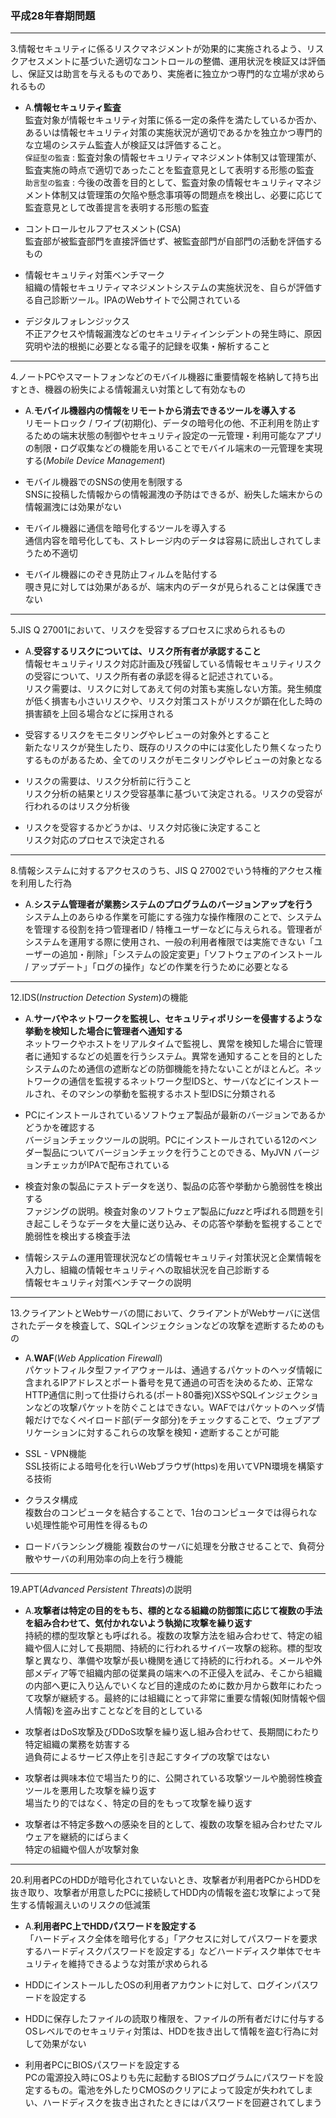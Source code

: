 ### 平成28年春期問題

---
3.情報セキュリティに係るリスクマネジメントが効果的に実施されるよう、リスクアセスメントに基づいた適切なコントロールの整備、運用状況を検証又は評価し、保証又は助言を与えるものであり、実施者に独立かつ専門的な立場が求められるもの

- A.**情報セキュリティ監査**  
監査対象が情報セキュリティ対策に係る一定の条件を満たしているか否か、あるいは情報セキュリティ対策の実施状況が適切であるかを独立かつ専門的な立場のシステム監査人が検証又は評価すること。  
`保証型の監査` : 監査対象の情報セキュリティマネジメント体制又は管理策が、監査実施の時点で適切であったことを監査意見として表明する形態の監査  
`助言型の監査` : 今後の改善を目的として、監査対象の情報セキュリティマネジメント体制又は管理策の欠陥や懸念事項等の問題点を検出し、必要に応じて監査意見として改善提言を表明する形態の監査

- コントロールセルフアセスメント(CSA)  
監査部が被監査部門を直接評価せず、被監査部門が自部門の活動を評価するもの

- 情報セキュリティ対策ベンチマーク  
組織の情報セキュリティマネジメントシステムの実施状況を、自らが評価する自己診断ツール。IPAのWebサイトで公開されている

- デジタルフォレンジックス  
不正アクセスや情報漏洩などのセキュリティインシデントの発生時に、原因究明や法的根拠に必要となる電子的記録を収集・解析すること

---
4.ノートPCやスマートフォンなどのモバイル機器に重要情報を格納して持ち出すとき、機器の紛失による情報漏えい対策として有効なもの

- A.**モバイル機器内の情報をリモートから消去できるツールを導入する**  
リモートロック / ワイプ(初期化)、データの暗号化の他、不正利用を防止するための端末状態の制御やセキュリティ設定の一元管理・利用可能なアプリの制限・ログ収集などの機能を用いることでモバイル端末の一元管理を実現する(*Mobile Device Management*)

- モバイル機器でのSNSの使用を制限する  
SNSに投稿した情報からの情報漏洩の予防はできるが、紛失した端末からの情報漏洩には効果がない

- モバイル機器に通信を暗号化するツールを導入する  
通信内容を暗号化しても、ストレージ内のデータは容易に読出しされてしまうため不適切

- モバイル機器にのぞき見防止フィルムを貼付する  
覗き見に対しては効果があるが、端末内のデータが見られることは保護できない

---
5.JIS Q 27001において、リスクを受容するプロセスに求められるもの

- A.**受容するリスクについては、リスク所有者が承認すること**  
情報セキュリティリスク対応計画及び残留している情報セキュリティリスクの受容について、リスク所有者の承認を得ると記述されている。  
リスク需要は、リスクに対してあえて何の対策も実施しない方策。発生頻度が低く損害も小さいリスクや、リスク対策コストがリスクが顕在化した時の損害額を上回る場合などに採用される

- 受容するリスクをモニタリングやレビューの対象外とすること  
新たなリスクが発生したり、既存のリスクの中には変化したり無くなったりするものがあるため、全てのリスクがモニタリングやレビューの対象となる

- リスクの需要は、リスク分析前に行うこと  
リスク分析の結果とリスク受容基準に基づいて決定される。リスクの受容が行われるのはリスク分析後

- リスクを受容するかどうかは、リスク対応後に決定すること  
リスク対応のプロセスで決定される

---
8.情報システムに対するアクセスのうち、JIS Q 27002でいう特権的アクセス権を利用した行為

- A.**システム管理者が業務システムのプログラムのバージョンアップを行う**  
システム上のあらゆる作業を可能にする強力な操作権限のことで、システムを管理する役割を持つ管理者ID / 特権ユーザーなどに与えられる。管理者がシステムを運用する際に使用され、一般の利用者権限では実施できない「ユーザーの追加・削除」「システムの設定変更」「ソフトウェアのインストール / アップデート」「ログの操作」などの作業を行うために必要となる

---
12.IDS(*Instruction Detection System*)の機能

- A.**サーバやネットワークを監視し、セキュリティポリシーを侵害するような挙動を検知した場合に管理者へ通知する**  
ネットワークやホストをリアルタイムで監視し、異常を検知した場合に管理者に通知するなどの処置を行うシステム。異常を通知することを目的としたシステムのため通信の遮断などの防御機能を持たないことがほとんど。ネットワークの通信を監視するネットワーク型IDSと、サーバなどにインストールされ、そのマシンの挙動を監視するホスト型IDSに分類される

- PCにインストールされているソフトウェア製品が最新のバージョンであるかどうかを確認する  
バージョンチェックツールの説明。PCにインストールされている12のベンダー製品についてバージョンチェックを行うことのできる、MyJVN バージョンチェッカがIPAで配布されている

- 検査対象の製品にテストデータを送り、製品の応答や挙動から脆弱性を検出する  
ファジングの説明。検査対象のソフトウェア製品に*fuzz*と呼ばれる問題を引き起こしそうなデータを大量に送り込み、その応答や挙動を監視することで脆弱性を検出する検査手法

- 情報システムの運用管理状況などの情報セキュリティ対策状況と企業情報を入力し、組織の情報セキュリティへの取組状況を自己診断する  
情報セキュリティ対策ベンチマークの説明

---
13.クライアントとWebサーバの間において、クライアントがWebサーバに送信されたデータを検査して、SQLインジェクションなどの攻撃を遮断するためのもの

- A.**WAF**(*Web Application Firewall*)  
パケットフィルタ型ファイアウォールは、通過するパケットのヘッダ情報に含まれるIPアドレスとポート番号を見て通過の可否を決めるため、正常なHTTP通信に則って仕掛けられる(ポート80番宛)XSSやSQLインジェクションなどの攻撃パケットを防ぐことはできない。WAFではパケットのヘッダ情報だけでなくペイロード部(データ部分)をチェックすることで、ウェブアプリケーションに対するこれらの攻撃を検知・遮断することが可能

- SSL - VPN機能  
SSL技術による暗号化を行いWebブラウザ(https)を用いてVPN環境を構築する技術

- クラスタ構成  
複数台のコンピュータを結合することで、1台のコンピュータでは得られない処理性能や可用性を得るもの

- ロードバランシング機能
複数台のサーバに処理を分散させることで、負荷分散やサーバの利用効率の向上を行う機能

---
19.APT(*Advanced Persistent Threats*)の説明

- A.**攻撃者は特定の目的をもち、標的となる組織の防御策に応じて複数の手法を組み合わせて、気付かれないよう執拗に攻撃を繰り返す**  
持続的標的型攻撃とも呼ばれる。複数の攻撃方法を組み合わせて、特定の組織や個人に対して長期間、持続的に行われるサイバー攻撃の総称。標的型攻撃と異なり、準備や攻撃が長い機関を通じて持続的に行われる。メールや外部メディア等で組織内部の従業員の端末への不正侵入を試み、そこから組織の内部へ更に入り込んでいくなど目的達成のために数か月から数年にわたって攻撃が継続する。最終的には組織にとって非常に重要な情報(知財情報や個人情報)を盗み出すことなどを目的としている

- 攻撃者はDoS攻撃及びDDoS攻撃を繰り返し組み合わせて、長期間にわたり特定組織の業務を妨害する  
過負荷によるサービス停止を引き起こすタイプの攻撃ではない

- 攻撃者は興味本位で場当たり的に、公開されている攻撃ツールや脆弱性検査ツールを悪用した攻撃を繰り返す  
場当たり的ではなく、特定の目的をもって攻撃を繰り返す

- 攻撃者は不特定多数への感染を目的として、複数の攻撃を組み合わせたマルウェアを継続的にばらまく  
特定の組織や個人が攻撃対象

---
20.利用者PCのHDDが暗号化されていないとき、攻撃者が利用者PCからHDDを抜き取り、攻撃者が用意したPCに接続してHDD内の情報を盗む攻撃によって発生する情報漏えいのリスクの低減策

- A.**利用者PC上でHDDパスワードを設定する**  
「ハードディスク全体を暗号化する」「アクセスに対してパスワードを要求するハードディスクパスワードを設定する」などハードディスク単体でセキュリティを維持できるような対策が求められる

- HDDにインストールしたOSの利用者アカウントに対して、ログインパスワードを設定する
- HDDに保存したファイルの読取り権限を、ファイルの所有者だけに付与する  
OSレベルでのセキュリティ対策は、HDDを抜き出して情報を盗む行為に対して効果がない

- 利用者PCにBIOSパスワードを設定する  
PCの電源投入時にOSよりも先に起動するBIOSプログラムにパスワードを設定するもの。電池を外したりCMOSのクリアによって設定が失われてしまい、ハードディスクを抜き出されたときにはパスワードを回避されてしまう

